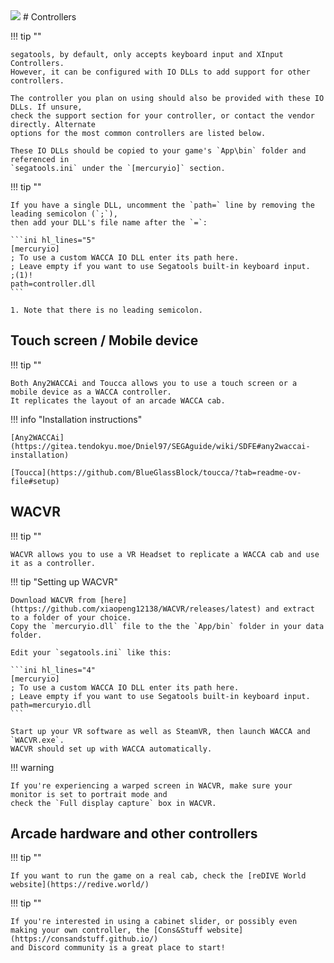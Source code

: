 <img class="header-logo" src="/img/sega/wacca/reverse/logo.webp">
# Controllers

!!! tip ""

    segatools, by default, only accepts keyboard input and XInput Controllers. 
    However, it can be configured with IO DLLs to add support for other controllers.

    The controller you plan on using should also be provided with these IO DLLs. If unsure,
    check the support section for your controller, or contact the vendor directly. Alternate
    options for the most common controllers are listed below.

    These IO DLLs should be copied to your game's `App\bin` folder and referenced in
    `segatools.ini` under the `[mercuryio]` section.
    
!!! tip ""

    If you have a single DLL, uncomment the `path=` line by removing the leading semicolon (`;`),
    then add your DLL's file name after the `=`:

    ```ini hl_lines="5"
    [mercuryio]
    ; To use a custom WACCA IO DLL enter its path here.
    ; Leave empty if you want to use Segatools built-in keyboard input.
    ;(1)!
    path=controller.dll
    ```

    1. Note that there is no leading semicolon.

## Touch screen / Mobile device

!!! tip ""

    Both Any2WACCAi and Toucca allows you to use a touch screen or a mobile device as a WACCA controller.
    It replicates the layout of an arcade WACCA cab.

!!! info "Installation instructions"

	[Any2WACCAi](https://gitea.tendokyu.moe/Dniel97/SEGAguide/wiki/SDFE#any2waccai-installation)

    [Toucca](https://github.com/BlueGlassBlock/toucca/?tab=readme-ov-file#setup)

## WACVR

!!! tip ""

    WACVR allows you to use a VR Headset to replicate a WACCA cab and use it as a controller.

!!! tip "Setting up WACVR"

    Download WACVR from [here](https://github.com/xiaopeng12138/WACVR/releases/latest) and extract to a folder of your choice.
    Copy the `mercuryio.dll` file to the the `App/bin` folder in your data folder.

    Edit your `segatools.ini` like this:

    ```ini hl_lines="4"
    [mercuryio]
    ; To use a custom WACCA IO DLL enter its path here.
    ; Leave empty if you want to use Segatools built-in keyboard input.
    path=mercuryio.dll
    ```

    Start up your VR software as well as SteamVR, then launch WACCA and `WACVR.exe`.
    WACVR should set up with WACCA automatically.

!!! warning

    If you're experiencing a warped screen in WACVR, make sure your monitor is set to portrait mode and 
    check the `Full display capture` box in WACVR.

## Arcade hardware and other controllers

!!! tip ""

    If you want to run the game on a real cab, check the [reDIVE World website](https://redive.world/)

!!! tip ""

    If you're interested in using a cabinet slider, or possibly even
    making your own controller, the [Cons&Stuff website](https://consandstuff.github.io/)
    and Discord community is a great place to start!